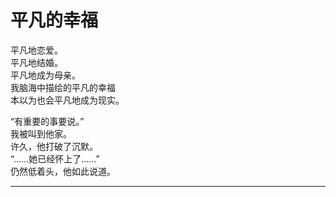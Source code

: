 # 平凡的幸福

平凡地恋爱。
\
平凡地结婚。
\
平凡地成为母亲。
\
我脑海中描绘的平凡的幸福
\
本以为也会平凡地成为现实。

“有重要的事要说。”
\
我被叫到他家。
\
许久，他打破了沉默。
\
“……她已经怀上了……”
\
仍然低着头，他如此说道。










---
